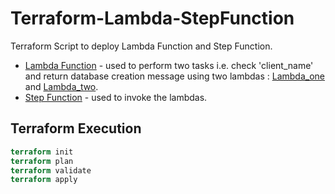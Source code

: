 # Terraform-Lambda-StepFunction

Terraform Script to deploy Lambda Function and Step Function.

* [Lambda Function](./LambdaFunction/) - used to perform two tasks i.e. check 'client_name' and return database creation message using two lambdas : [Lambda_one](./LambdaFunction/Lambda_one/) and [Lambda_two](./LambdaFunction/Lambda_two/).
* [Step Function](./StepFunction/) - used to invoke the lambdas.

## Terraform Execution

```terraform
terraform init
terraform plan
terraform validate
terraform apply
```
